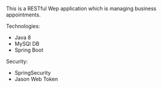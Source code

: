 This is a RESTful Wep application which is managing business appointments.

Technologies:
- Java 8
- MySQl DB
- Spring Boot

Security:
- SpringSecurity
- Jason Web Token